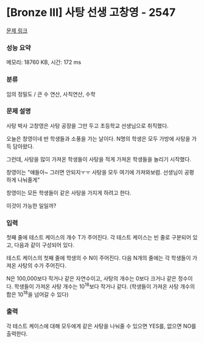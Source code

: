 # [Bronze III] 사탕 선생 고창영 - 2547 

[문제 링크](https://www.acmicpc.net/problem/2547) 

### 성능 요약

메모리: 18760 KB, 시간: 172 ms

### 분류

임의 정밀도 / 큰 수 연산, 사칙연산, 수학

### 문제 설명

<p>사탕 박사 고창영은 사탕 공장을 그만 두고 초등학교 선생님으로 취직했다.</p>

<p>오늘은 창영이네 반 학생들과 소풍을 가는 날이다. N명의 학생은 모두 가방에 사탕을 가득 담아왔다.</p>

<p>그런데, 사탕을 많이 가져온 학생들이 사탕을 적게 가져온 학생들을 놀리기 시작했다.</p>

<p>창영이는 "얘들아~ 그러면 안되지ㅜㅜ 사탕을 모두 여기에 가져와보렴. 선생님이 공평하게 나눠줄게"</p>

<p>창영이는 모든 학생들이 같은 사탕을 가지게 하려고 한다.</p>

<p>이것이 가능한 일일까?</p>

### 입력 

 <p>첫째 줄에 테스트 케이스의 개수 T가 주어진다. 각 테스트 케이스는 빈 줄로 구분되어 있고, 다음과 같이 구성되어 있다.</p>

<p>테스트 케이스의 첫째 줄에 학생의 수 N이 주어진다. 다음 N개의 줄에는 각 학생들이 가져온 사탕의 수가 주어진다.</p>

<p>N은 100,000보다 작거나 같은 자연수이고, 사탕의 개수는 0보다 크거나 같은 정수이다. 학생들이 가져온 사탕 개수는 10<sup>18</sup>보다 작거나 같다. (학생들이 가져온 사탕 개수의 합은 10<sup>18</sup>을 넘어갈 수 있다)</p>

### 출력 

 <p>각 테스트 케이스에 대해 모두에게 같은 사탕을 나눠줄 수 있으면 YES를, 없으면 NO를 출력한다.</p>

